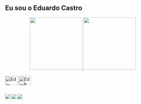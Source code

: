 ## Eu sou o Eduardo Castro

<div align="center">
  <a href="https://github.com/EduardoCLuiz">
  <img height="170em" src="https://github-readme-stats.vercel.app/api?username=EduardoCLuiz&show_icons=true&theme=dark&include_all_commits=true&count_private=true"/>
  <img height="170em" src="https://github-readme-stats.vercel.app/api/top-langs/?username=EduardoCLuiz&layout=compact&langs_count=7&theme=dark"/>
</div>

<div style="display: inline_block"><br>
      
  <img align="center" alt="Edu-Python" height="30" width="40" src="https://cdn.jsdelivr.net/gh/devicons/devicon/icons/python/python-original.svg">
  <img align="center" alt="Edu-R" height="30" width="40" src="https://cdn.jsdelivr.net/gh/devicons/devicon/icons/r/r-original.svg">
  </div>
  
  ##
 
<div> 
  <a href="https://www.instagram.com/eduardoc.luiz/" target="_blank"><img src="https://img.shields.io/badge/-Instagram-%23E4405F?style=for-the-badge&logo=instagram&logoColor=white" target="_blank"></a>
  <a href = "mailto:contatoeduardocluiz39@gmail.com"><img src="https://img.shields.io/badge/-Gmail-%23333?style=for-the-badge&logo=gmail&logoColor=white" target="_blank"></a>
  <a href="https://www.linkedin.com/in/eduardo-de-castro-luiz-23543b147/" target="_blank"><img src="https://img.shields.io/badge/-LinkedIn-%230077B5?style=for-the-badge&logo=linkedin&logoColor=white" target="_blank"></a> 
</div>  
